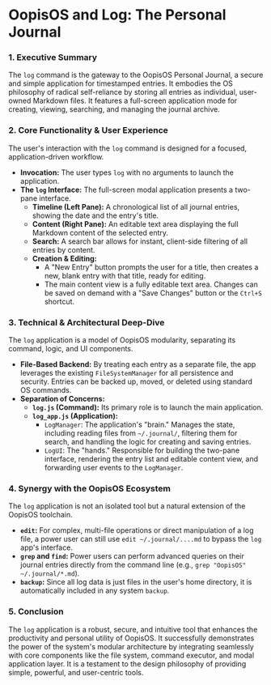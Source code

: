 # OopisOS and Log: The Personal Journal

### 1. Executive Summary

The `log` command is the gateway to the OopisOS Personal Journal, a secure and simple application for timestamped entries. It embodies the OS philosophy of radical self-reliance by storing all entries as individual, user-owned Markdown files. It features a full-screen application mode for creating, viewing, searching, and managing the journal archive.

### 2. Core Functionality & User Experience

The user's interaction with the `log` command is designed for a focused, application-driven workflow.

-   **Invocation:** The user types `log` with no arguments to launch the application.
-   **The `log` Interface:** The full-screen modal application presents a two-pane interface.
    -   **Timeline (Left Pane):** A chronological list of all journal entries, showing the date and the entry's title.
    -   **Content (Right Pane):** An editable text area displaying the full Markdown content of the selected entry.
    -   **Search:** A search bar allows for instant, client-side filtering of all entries by content.
    -   **Creation & Editing:**
        -   A "New Entry" button prompts the user for a title, then creates a new, blank entry with that title, ready for editing.
        -   The main content view is a fully editable text area. Changes can be saved on demand with a "Save Changes" button or the `Ctrl+S` shortcut.

### 3. Technical & Architectural Deep-Dive

The `log` application is a model of OopisOS modularity, separating its command, logic, and UI components.

-   **File-Based Backend:** By treating each entry as a separate file, the app leverages the existing `FileSystemManager` for all persistence and security. Entries can be backed up, moved, or deleted using standard OS commands.
-   **Separation of Concerns:**
    -   **`log.js` (Command):** Its primary role is to launch the main application.
    -   **`log_app.js` (Application):**
        -   `LogManager`: The application's "brain." Manages the state, including reading files from `~/.journal/`, filtering them for search, and handling the logic for creating and saving entries.
        -   `LogUI`: The "hands." Responsible for building the two-pane interface, rendering the entry list and editable content view, and forwarding user events to the `LogManager`.

### 4. Synergy with the OopisOS Ecosystem

The `log` application is not an isolated tool but a natural extension of the OopisOS toolchain.

-   **`edit`:** For complex, multi-file operations or direct manipulation of a log file, a power user can still use `edit ~/.journal/....md` to bypass the `log` app's interface.
-   **`grep` and `find`:** Power users can perform advanced queries on their journal entries directly from the command line (e.g., `grep "OopisOS" ~/.journal/*.md`).
-   **`backup`:** Since all log data is just files in the user's home directory, it is automatically included in any system `backup`.

### 5. Conclusion

The `log` application is a robust, secure, and intuitive tool that enhances the productivity and personal utility of OopisOS. It successfully demonstrates the power of the system's modular architecture by integrating seamlessly with core components like the file system, command executor, and modal application layer. It is a testament to the design philosophy of providing simple, powerful, and user-centric tools.